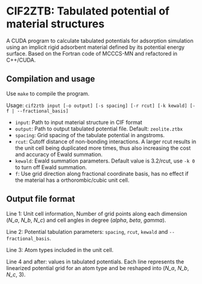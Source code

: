 # CIF2ZTB: Tabulated potential of material structures

A CUDA program to calculate tabulated potentials for adsorption simulation using an implicit rigid adsorbent material defined by its potential energy surface. Based on the Fortran code of MCCCS-MN and refactored in C++/CUDA.

## Compilation and usage
Use `make` to compile the program. 

Usage: `cif2ztb input [-o output] [-s spacing] [-r rcut] [-k kewald] [-f | --fractional_basis]`
* `input`: Path to input material structure in CIF format
* `output`: Path to output tabulated potential file. Default: `zeolite.ztbx`
* `spacing`: Grid spacing of the tabulate potential in angstroms.
* `rcut`: Cutoff distance of non-bonding interactions. A larger rcut results in the unit cell being duplicated more times, thus also increasing the cost and accuracy of Ewald summation.
* `kewald`: Ewald summation parameters. Default value is 3.2/rcut, use `-k 0` to turn off Ewald summation.
* `f`: Use grid direction along fractional coordinate basis, has no effect if the material has a orthorombic/cubic unit cell.

## Output file format
Line 1: Unit cell information, Number of grid points along each dimension (*N_a*, *N_b*, *N_c*) and cell angles in degree (*alpha*, *beta*, *gamma*).

Line 2: Potential tabulation parameters: `spacing`, `rcut`, `kewald` and `--fractional_basis`.

Line 3: Atom types included in the unit cell.

Line 4 and after: values in tabulated potentials. Each line represents the linearized potential grid for an atom type and be reshaped into (*N_a*, *N_b*, *N_c*, 3).
